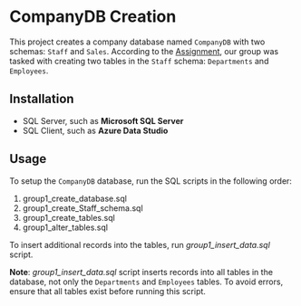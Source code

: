 # CompanyDB Creation
This project creates a company database named `CompanyDB` with two schemas: `Staff` and `Sales`. According to the [Assignment](https://github.com/ShahdAmmar/depi_gov_eg_MS_DE/blob/main/1-Microsoft_SQL_Essentials-2weeks_2days/phase_1/ASIGNMENT%20PROJECT%20-%20FINAL.pdf), our group  was tasked with creating two tables in the `Staff` schema: `Departments` and `Employees`.

## Installation
- SQL Server, such as **Microsoft SQL Server**
- SQL Client, such as **Azure Data Studio**

## Usage
To setup the `CompanyDB` database, run the SQL scripts in the following order:
1. group1_create_database.sql
2. group1_create_Staff_schema.sql
3. group1_create_tables.sql
4. group1_alter_tables.sql

To insert additional records into the tables, run _group1_insert_data.sql_ script.

**Note**: _group1_insert_data.sql_ script inserts records into all tables in the database, not only the `Departments` and `Employees` tables. To avoid errors, ensure that all tables exist before running this script.
